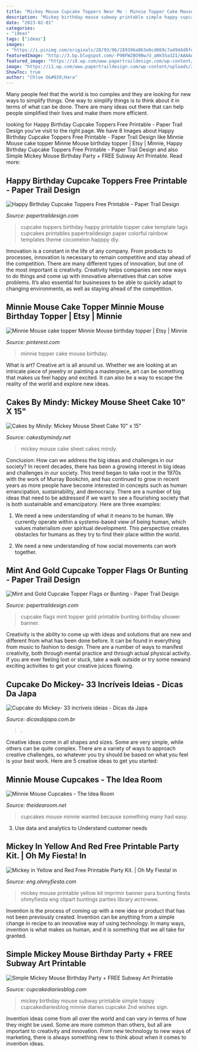 ```yaml
---
title: "Mickey Mouse Cupcake Toppers Near Me : Minnie Topper Cake Mouse Birthday"
description: "Mickey birthday mouse subway printable simple happy cupcakediariesblog minnie diaries cupcake 2nd wishes sign"
date: "2023-02-01"
categories:
- "ideas"
tags: ["ideas"]
images:
- "https://i.pinimg.com/originals/28/93/96/289396a063e0cd869c7ad9d4d8fed97c.jpg"
featuredImage: "http://3.bp.blogspot.com/-P9BFW2BO9Bw/U_aNk5Sa32I/AAAAAAADfec/f_R-OcAIqas/s1600/cute-mickey-free-printable-kit-028.png"
featured_image: "https://i0.wp.com/www.papertraildesign.com/wp-content/uploads/2016/06/Happy-Birthday-cupcake-toppers-long.jpg?resize=735%2C2000"
image: "https://i1.wp.com/www.papertraildesign.com/wp-content/uploads/2016/06/mint-and-gold-flags-long.jpg?resize=735%2C2000"
ShowToc: true
author: "Chloe O&#039;Hara"
---
```



Many people feel that the world is too complex and they are looking for new ways to simplify things. One way to simplify things is to think about it in terms of what can be done. There are many ideas out there that can help people simplified their lives and make them more efficient.

	

		
looking for Happy Birthday Cupcake Toppers Free Printable - Paper Trail Design you've visit to the right page. We have 8 Images about Happy Birthday Cupcake Toppers Free Printable - Paper Trail Design like Minnie Mouse cake topper Minnie Mouse birthday topper | Etsy | Minnie, Happy Birthday Cupcake Toppers Free Printable - Paper Trail Design and also Simple Mickey Mouse Birthday Party + FREE Subway Art Printable. Read more:
		
    
## Happy Birthday Cupcake Toppers Free Printable - Paper Trail Design

<img loading=lazy src="https://i0.wp.com/www.papertraildesign.com/wp-content/uploads/2016/06/Happy-Birthday-cupcake-toppers-long.jpg?resize=735%2C2000" onerror="this.onerror=null;this.src='https://tse3.mm.bing.net/th?id=OIP.VhhknZp-rNRtUa23kkXXSwHaUJ&amp;pid=15.1';" alt="Happy Birthday Cupcake Toppers Free Printable - Paper Trail Design">

_Source: papertraildesign.com_

>cupcake toppers birthday happy printable topper cake template tags cupcakes printables papertraildesign paper colorful rainbow templates theme cocomelon happpy diy. 

	

Innovation is a constant in the life of any company. From products to processes, innovation is necessary to remain competitive and stay ahead of the competition. There are many different types of innovation, but one of the most important is creativity. Creativity helps companies see new ways to do things and come up with innovative alternatives that can solve problems. It’s also essential for businesses to be able to quickly adapt to changing environments, as well as staying ahead of the competition.

    
## Minnie Mouse Cake Topper Minnie Mouse Birthday Topper | Etsy | Minnie

<img loading=lazy src="https://i.pinimg.com/originals/28/93/96/289396a063e0cd869c7ad9d4d8fed97c.jpg" onerror="this.onerror=null;this.src='https://tse4.mm.bing.net/th?id=OIP.hkfbZVMW9BPgEZgAMubDbQHaJ4&amp;pid=15.1';" alt="Minnie Mouse cake topper Minnie Mouse birthday topper | Etsy | Minnie">

_Source: pinterest.com_

>minnie topper cake mouse birthday. 

	

What is art?
Creative art is all around us. Whether we are looking at an intricate piece of jewelry or painting a masterpiece, art can be something that makes us feel happy and excited. It can also be a way to escape the reality of the world and explore new ideas.

    
## Cakes By Mindy: Mickey Mouse Sheet Cake 10&quot; X 15&quot;

<img loading=lazy src="http://1.bp.blogspot.com/-NxHAQZaFViY/UoJT1sYjHXI/AAAAAAAADFQ/h0cBfqldna4/s1600/pics+114.JPG" onerror="this.onerror=null;this.src='https://tse3.mm.bing.net/th?id=OIP.vFldvHouX8ykteeCy5f_LgHaKq&amp;pid=15.1';" alt="Cakes by Mindy: Mickey Mouse Sheet Cake 10&quot; x 15&quot;">

_Source: cakesbymindy.net_

>mickey mouse cake sheet cakes mindy. 

	

Conclusion: How can we address the big ideas and challenges in our society?
In recent decades, there has been a growing interest in big ideas and challenges in our society. This trend began to take root in the 1970s with the work of Murray Bookchin, and has continued to grow in recent years as more people have become interested in concepts such as human emancipation, sustainability, and democracy.
There are a number of big ideas that need to be addressed if we want to see a flourishing society that is both sustainable and emancipatory. Here are three examples:

1) We need a new understanding of what it means to be human. We currently operate within a systems-based view of being human, which values materialism over spiritual development. This perspective creates obstacles for humans as they try to find their place within the world.

2) We need a new understanding of how social movements can work together.

    
## Mint And Gold Cupcake Topper Flags Or Bunting - Paper Trail Design

<img loading=lazy src="https://i1.wp.com/www.papertraildesign.com/wp-content/uploads/2016/06/mint-and-gold-flags-long.jpg?resize=735%2C2000" onerror="this.onerror=null;this.src='https://tse1.mm.bing.net/th?id=OIP.RLwp0Slay0VrRQO9Gu0xHAHaUJ&amp;pid=15.1';" alt="Mint and Gold Cupcake Topper Flags or Bunting - Paper Trail Design">

_Source: papertraildesign.com_

>cupcake flags mint topper gold printable bunting birthday shower banner. 

	

Creativity is the ability to come up with ideas and solutions that are new and different from what has been done before. It can be found in everything from music to fashion to design. There are a number of ways to manifest creativity, both through mental practice and through actual physical activity. If you are ever feeling lost or stuck, take a walk outside or try some newand exciting activities to get your creative juices flowing.

    
## Cupcake Do Mickey- 33 Incríveis Ideias - Dicas Da Japa

<img loading=lazy src="https://www.dicasdajapa.com.br/wp-content/uploads/2015/05/cupcakes-criativos-7.jpg" onerror="this.onerror=null;this.src='https://tse4.mm.bing.net/th?id=OIP.wIxUdJDH4237nXRBzHemZQHaLJ&amp;pid=15.1';" alt="Cupcake do Mickey- 33 incríveis ideias - Dicas da Japa">

_Source: dicasdajapa.com.br_

>. 

	

Creative ideas come in all shapes and sizes. Some are very simple, while others can be quite complex. There are a variety of ways to approach creative challenges, so whatever you try should be based on what you feel is your best work. Here are 5 creative ideas to get you started: 

    
## Minnie Mouse Cupcakes - The Idea Room

<img loading=lazy src="https://www.theidearoom.net/wp-content/uploads/2011/09/minnie-mouse-cupcakes-3wm.jpg" onerror="this.onerror=null;this.src='https://tse4.mm.bing.net/th?id=OIP.gathwofRc550KiWa2mLvuAAAAA&amp;pid=15.1';" alt="Minnie Mouse Cupcakes - The Idea Room">

_Source: theidearoom.net_

>cupcakes mouse minnie wanted because something many had easy. 

	

3. Use data and analytics to Understand customer needs 

    
## Mickey In Yellow And Red Free Printable Party Kit. | Oh My Fiesta! In

<img loading=lazy src="http://3.bp.blogspot.com/-P9BFW2BO9Bw/U_aNk5Sa32I/AAAAAAADfec/f_R-OcAIqas/s1600/cute-mickey-free-printable-kit-028.png" onerror="this.onerror=null;this.src='https://tse2.mm.bing.net/th?id=OIP.Tm4M2aiMdrv5TSusHQsn4QHaJs&amp;pid=15.1';" alt="Mickey in Yellow and Red Free Printable Party Kit. | Oh My Fiesta! in">

_Source: eng.ohmyfiesta.com_

>mickey mouse printable yellow kit imprimir banner para bunting fiesta ohmyfiesta eng clipart buntings parties library источник. 

	

Invention is the process of coming up with a new idea or product that has not been previously created. Invention can be anything from a simple change in recipe to an innovative way of using technology. In many ways, invention is what makes us human, and it is something that we all take for granted.

    
## Simple Mickey Mouse Birthday Party + FREE Subway Art Printable

<img loading=lazy src="https://www.cupcakediariesblog.com/wp-content/uploads/2013/03/Mickey-Mouse-Subway-white-819x1024.jpg" onerror="this.onerror=null;this.src='https://tse3.mm.bing.net/th?id=OIP.OyBRrY-3YPZbkPZvj_TMXAHaJQ&amp;pid=15.1';" alt="Simple Mickey Mouse Birthday Party + FREE Subway Art Printable">

_Source: cupcakediariesblog.com_

>mickey birthday mouse subway printable simple happy cupcakediariesblog minnie diaries cupcake 2nd wishes sign. 

	

Invention ideas come from all over the world and can vary in terms of how they might be used. Some are more common than others, but all are important to creativity and innovation. From new technology to new ways of marketing, there is always something new to think about when it comes to invention ideas.

